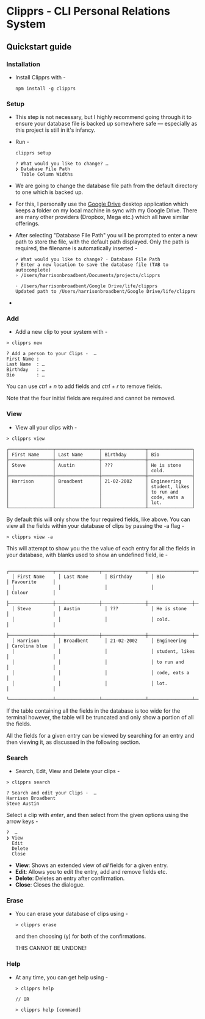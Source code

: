 # Clipprs - CLI Personal Relations System

## Quickstart guide

### Installation
- Install Clipprs with - 
    
      npm install -g clipprs

### Setup
  - This step is not necessary, but I highly recommend going through it to ensure your database file is backed up somewhere safe — especially as this project is still in it's infancy. 
  - Run - 

        clipprs setup

        ? What would you like to change? … 
        ❯ Database File Path
          Table Column Widths

  - We are going to change the database file path from the default directory to one which is backed up. 
  
  - For this, I personally use the [Google Drive](https://www.google.com/drive/download/) desktop application which keeps a folder on my local machine in sync with my Google Drive. There are many other providers (Dropbox, Mega etc.) which all have similar offerings. 

  - After selecting "Database File Path" you will be prompted to enter a new path to store the file, with the default path displayed. Only the path is required, the filename is automatically inserted - 

        ✔ What would you like to change? · Database File Path
        ? Enter a new location to save the database file (TAB to autocomplete)
        › /Users/harrisonbroadbent/Documents/projects/clipprs

        · /Users/harrisonbroadbent/Google Drive/life/clipprs
        Updated path to /Users/harrisonbroadbent/Google Drive/life/clipprs

  - 

### Add
  -  Add a new clip to your system with -
  
    > clipprs new

    ? Add a person to your Clips -  … 
    First Name :  
    Last Name  : …
    Birthday   : …
    Bio        : …

  You can use *ctrl + n* to add fields and *ctrl + r* to remove fields. 
  
  Note that the four initial fields are required and cannot be removed. 

### View
  -  View all your clips with -
  
    > clipprs view

    ┌────────────────┬────────────────┬────────────────┬────────────────┐
    │ First Name     │ Last Name      │ Birthday       │ Bio            │
    ├────────────────┼────────────────┼────────────────┼────────────────┤
    │ Steve          │ Austin         │ ???            │ He is stone    │
    │                │                │                │ cold.          │
    ├────────────────┼────────────────┼────────────────┼────────────────┤
    │ Harrison       │ Broadbent      │ 21-02-2002     │ Engineering    │
    │                │                │                │ student, likes │
    │                │                │                │ to run and     │
    │                │                │                │ code, eats a   │
    │                │                │                │ lot.           │
    └────────────────┴────────────────┴────────────────┴────────────────┘

  By default this will only show the four required fields, like above. 
  You can view all the fields within your database of clips by passing the -a flag - 

    > clipprs view -a

  This will attempt to show you the the value of each entry for all the fields in your database, with blanks used to show an undefined field, ie - 

      ┌────────────────┬────────────────┬────────────────┬────────────────┬────────────────┐
      │ First Name     │ Last Name      │ Birthday       │ Bio            │ Favourite      │
      │                │                │                │                │ Colour         │
      ├────────────────┼────────────────┼────────────────┼────────────────┼────────────────┤
      │ Steve          │ Austin         │ ???            │ He is stone    │                │
      │                │                │                │ cold.          │                │
      ├────────────────┼────────────────┼────────────────┼────────────────┼────────────────┤
      │ Harrison       │ Broadbent      │ 21-02-2002     │ Engineering    │ Carolina blue  │
      │                │                │                │ student, likes │                │
      │                │                │                │ to run and     │                │
      │                │                │                │ code, eats a   │                │
      │                │                │                │ lot.           │                │
      └────────────────┴────────────────┴────────────────┴────────────────┴────────────────┘

  If the table containing all the fields in the database is too wide for the terminal however, the table will be truncated and only show a portion of all the fields. 

  All the fields for a given entry can be viewed by searching for an entry and then viewing it, as discussed in the following section. 

### Search
  -  Search, Edit, View and Delete your clips -
  
    > clipprs search

    ? Search and edit your Clips -  …
    Harrison Broadbent
    Steve Austin

  Select a clip with *enter*, and then select from the given options using the arrow keys - 

    ?  …
    ❯ View
      Edit
      Delete
      Close

  - **View**: Shows an extended view of *all* fields for a given entry.
  - **Edit**: Allows you to edit the entry, add and remove fields etc.
  - **Delete**: Deletes an entry after confirmation.
  - **Close**: Closes the dialogue.

### Erase
  - You can erase your database of clips using - 
    
        > clipprs erase

    and then choosing (y) for both of the confirmations. 
    
    THIS CANNOT BE UNDONE!

### Help
  - At any time, you can get help using - 
    
        > clipprs help  
        
        // OR

        > clipprs help [command]
